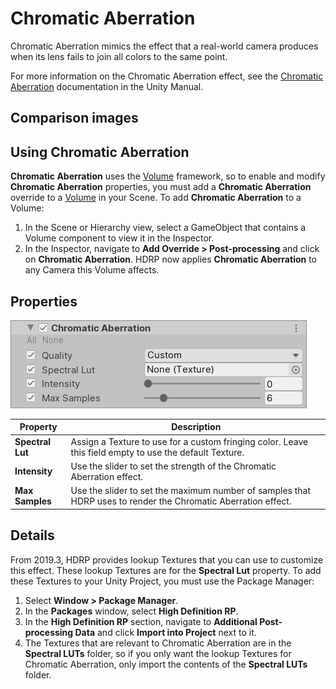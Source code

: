 # Chromatic Aberration

Chromatic Aberration mimics the effect that a real-world camera produces when its lens fails to join all colors to the same point.

For more information on the Chromatic Aberration effect, see the [Chromatic Aberration](https://docs.unity3d.com/Manual/PostProcessing-ChromaticAberration.html) documentation in the Unity Manual.

## Comparison images

## Using Chromatic Aberration

**Chromatic Aberration** uses the [Volume](Volumes.html) framework, so to enable and modify **Chromatic Aberration** properties, you must add a **Chromatic Aberration** override to a [Volume](Volumes.html) in your Scene. To add **Chromatic Aberration** to a Volume:

1. In the Scene or Hierarchy view, select a GameObject that contains a Volume component to view it in the Inspector.
2. In the Inspector, navigate to **Add Override > Post-processing** and click on **Chromatic Aberration**. HDRP now applies **Chromatic Aberration** to any Camera this Volume affects.

## Properties

![](Images/Post-processingChromaticAberration1.png)

| **Property**     | **Description**                                              |
| ---------------- | ------------------------------------------------------------ |
| **Spectral Lut** | Assign a Texture to use for a custom fringing color. Leave this field empty to use the default Texture. |
| **Intensity**    | Use the slider to set the strength of the Chromatic Aberration effect. |
| **Max Samples**  | Use the slider to set the maximum number of samples that HDRP uses to render the Chromatic Aberration effect. |

## Details

From 2019.3, HDRP provides lookup Textures that you can use to customize this effect. These lookup Textures are for the **Spectral Lut** property. To add these Textures to your Unity Project, you must use the Package Manager:

1. Select **Window > Package Manager**.
2. In the **Packages** window, select **High Definition RP**.
3. In the **High Definition RP** section, navigate to **Additional Post-processing Data** and click **Import into Project** next to it.
4. The Textures that are relevant to Chromatic Aberration are in the **Spectral LUTs** folder,  so if you only want the lookup Textures for Chromatic Aberration, only import the contents of the **Spectral LUTs** folder.